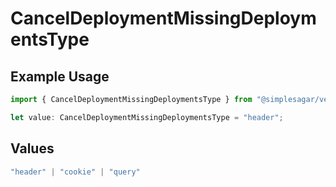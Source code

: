 # CancelDeploymentMissingDeploymentsType

## Example Usage

```typescript
import { CancelDeploymentMissingDeploymentsType } from "@simplesagar/vercel/models/canceldeploymentop.js";

let value: CancelDeploymentMissingDeploymentsType = "header";
```

## Values

```typescript
"header" | "cookie" | "query"
```